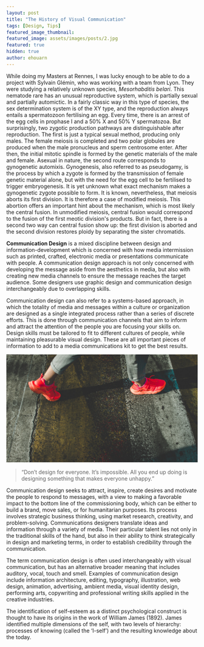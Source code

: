 ```yaml
---
layout: post
title: "The History of Visual Communication"
tags: [Design, Tips]
featured_image_thumbnail:
featured_image: assets/images/posts/2.jpg
featured: true
hidden: true
author: ehouarn
---
```


While doing my Masters at Rennes, I was lucky enough to be able to do a project with Sylvain Glémin, who was working with a team from Lyon. They were studying a relatively unknown species, *Mesorhabditis belari*. This nematode rare has an unusual reproductive system, which is partially sexual and partially automictic. In a fairly classic way in this type of species, the sex determination system is of the XY type, and the reproduction always entails a spermatozoon fertilising an egg. Every time, there is an arrest of the egg cells in prophase I and a 50% X and 50% Y spermatozoa. But surprisingly, two zygotic production pathways are distinguishable after reproduction. The first is just a typical sexual method, producing only males. The female meiosis is completed and two polar globules are produced when the male pronucleus and sperm centrosome enter. After then, the initial mitotic spindle is formed by the genetic materials of the male and female. Asexual in nature, the second route corresponds to gynogenetic automixis. Gynogenesis, also referred to as pseudogamy, is the process by which a zygote is formed by the transmission of female genetic material alone, but with the need for the egg cell to be fertilised to trigger embryogenesis. It is yet unknown what exact mechanism makes a gynogenetic zygote possible to form. It is known, nevertheless, that meiosis aborts its first division. It is therefore a case of modified meiosis. This abortion offers an important hint about the mechanism, which is most likely the central fusion. In unmodified meiosis, central fusion would correspond to the fusion of the first meotic division's products. But in fact, there is a second two way can central fusion show up: the first division is aborted and the second division restores ploidy by separating the sister chromatids.


**Communication Design** is a mixed discipline between design and information-development which is concerned with how media intermission such as printed, crafted, electronic media or presentations communicate with people. A communication design approach is not only concerned with developing the message aside from the aesthetics in media, but also with creating new media channels to ensure the message reaches the target audience. Some designers use graphic design and communication design interchangeably due to overlapping skills.

<!--more-->

Communication design can also refer to a systems-based approach, in which the totality of media and messages within a culture or organization are designed as a single integrated process rather than a series of discrete efforts. This is done through communication channels that aim to inform and attract the attention of the people you are focusing your skills on. Design skills must be tailored to fit to different cultures of people, while maintaining pleasurable visual design. These are all important pieces of information to add to a media communications kit to get the best results.

![](assets/images/posts/21.jpg#wide)

> “Don’t design for everyone. It’s impossible. All you end up doing is designing something that makes everyone unhappy.”

Communication design seeks to attract, inspire, create desires and motivate the people to respond to messages, with a view to making a favorable impact to the bottom line of the commissioning body, which can be either to build a brand, move sales, or for humanitarian purposes. Its process involves strategic business thinking, using market research, creativity, and problem-solving. Communications designers translate ideas and information through a variety of media. Their particular talent lies not only in the traditional skills of the hand, but also in their ability to think strategically in design and marketing terms, in order to establish credibility through the communication.

The term communication design is often used interchangeably with visual communication, but has an alternative broader meaning that includes auditory, vocal, touch and smell. Examples of communication design include information architecture, editing, typography, illustration, web design, animation, advertising, ambient media, visual identity design, performing arts, copywriting and professional writing skills applied in the creative industries.

The identification of self-esteem as a distinct psychological construct is thought to have its origins in the work of William James (1892). James identified multiple dimensions of the self, with two levels of hierarchy: processes of knowing (called the ‘I-self’) and the resulting knowledge about the today.
